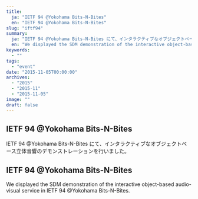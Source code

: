 ```yaml
---
title:
  ja: "IETF 94 @Yokohama Bits-N-Bites"
  en: "IETF 94 @Yokohama Bits-N-Bites"
slug: "iftf94"
summary:
  ja: "IETF 94 @Yokohama Bits-N-Bites にて、インタラクティブなオブジェクトベース立体音響のデモンストレーションを行いました。"
  en: "We displayed the SDM demonstration of the interactive object-based audio-visual service in IETF 94 @Yokohama Bits-N-Bites."
keywords:
  - ""
tags:
  - "event"
date: "2015-11-05T00:00:00"
archives:
  - "2015"
  - "2015-11"
  - "2015-11-05"
image: ""
draft: false
---
```


<!-- 日本語記事ここから -->
<section lang="ja" v-if="$context.locale === 'ja-jp'">

# IETF 94 @Yokohama Bits-N-Bites

IETF 94 @Yokohama Bits-N-Bites にて、インタラクティブなオブジェクトベース立体音響のデモンストレーションを行いました。

</section>
<!-- 日本語記事ここまで -->

<!-- English article start -->
<section lang="en" v-else>

# IETF 94 @Yokohama Bits-N-Bites

We displayed the SDM demonstration of the interactive object-based audio-visual service in IETF 94 @Yokohama Bits-N-Bites.

</section>
<!-- English article end -->
